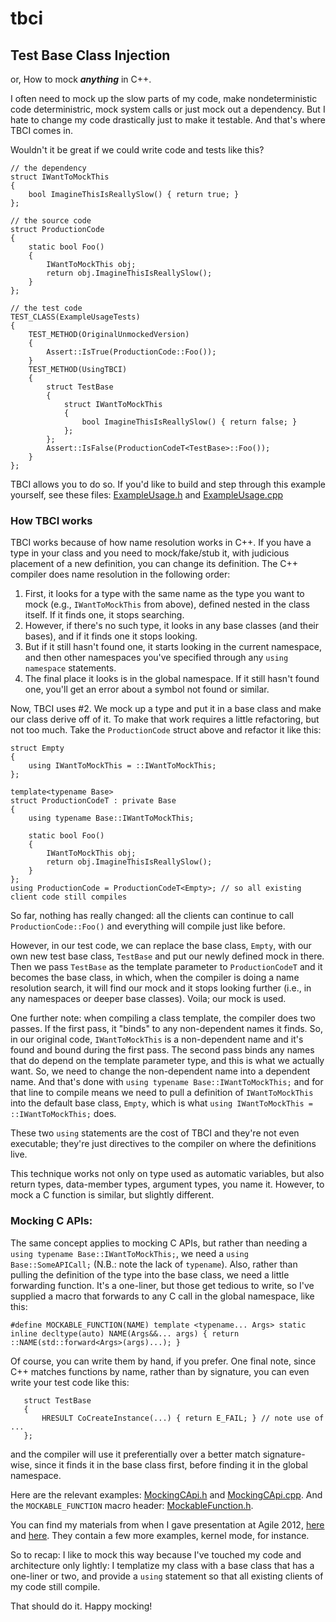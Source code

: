 # tbci
## Test Base Class Injection

or, How to mock ***anything*** in C++.

I often need to mock up the slow parts of my code, make nondeterministic code deterministric, mock system calls or just mock out a dependency. But I hate to change my code drastically just to make it testable. And that's where TBCI comes in.

Wouldn't it be great if we could write code and tests like this?
```
// the dependency
struct IWantToMockThis
{
    bool ImagineThisIsReallySlow() { return true; }
};

// the source code
struct ProductionCode
{
    static bool Foo()
    {
        IWantToMockThis obj;
        return obj.ImagineThisIsReallySlow();
    }
};

// the test code
TEST_CLASS(ExampleUsageTests)
{
    TEST_METHOD(OriginalUnmockedVersion)
    {
        Assert::IsTrue(ProductionCode::Foo());
    }
    TEST_METHOD(UsingTBCI)
    {
        struct TestBase
        {
            struct IWantToMockThis
            {
                bool ImagineThisIsReallySlow() { return false; }
            };
        };
        Assert::IsFalse(ProductionCodeT<TestBase>::Foo());
    }
};
```
TBCI allows you to do so. If you'd like to build and step through this example yourself, see these files: [ExampleUsage.h](ExampleUsage.h) and [ExampleUsage.cpp](ExampleUsage.cpp)


### How TBCI works
TBCI works because of how name resolution works in C++. If you have a type in your class and you need to mock/fake/stub it, with judicious placement of a new definition, you can change its definition.
The C++ compiler does name resolution in the following order:
1. First, it looks for a type with the same name as the type you want to mock (e.g., ```IWantToMockThis``` from above), defined nested in the class itself.  If it finds one, it stops searching.
2. However, if there's no such type, it looks in any base classes (and their bases), and if it finds one it stops looking.
3. But if it still hasn't found one, it starts looking in the current namespace, and then other namespaces you've specified through any ```using namespace``` statements.
4. The final place it looks is in the global namespace.  If it still hasn't found one, you'll get an error about a symbol not found or similar.

Now, TBCI uses #2. We mock up a type and put it in a base class and make our class derive off of it. To make that work requires a little refactoring, but not too much. Take the ```ProductionCode``` struct above and refactor it like this:
```
struct Empty
{
    using IWantToMockThis = ::IWantToMockThis;
};

template<typename Base>
struct ProductionCodeT : private Base
{
    using typename Base::IWantToMockThis;

    static bool Foo()
    {
        IWantToMockThis obj;
        return obj.ImagineThisIsReallySlow();
    }
};
using ProductionCode = ProductionCodeT<Empty>; // so all existing client code still compiles
```

So far, nothing has really changed:  all the clients can continue to call ```ProductionCode::Foo()``` and everything will compile just like before.

However, in our test code, we can replace the base class, ```Empty```, with our own new test base class, ```TestBase``` and put our newly defined mock in there. Then we pass ```TestBase``` as the template parameter to ```ProductionCodeT``` and it becomes the base class, in which, when the compiler is doing a name resolution search, it will find our mock and it stops looking further (i.e., in any namespaces or deeper base classes).  Voila; our mock is used.


One further note:  when compiling a class template, the compiler does two passes.  If the first pass, it "binds" to any non-dependent names it finds.  So, in our original code, ```IWantToMockThis``` is a non-dependent name and it's found and bound during the first pass. The second pass binds any names that do depend on the template parameter type, and this is what we actually want.  So, we need to change the non-dependent name into a dependent name.  And that's done with ```using typename Base::IWantToMockThis;``` and for that line to compile means we need to pull a definition of ```IWantToMockThis``` into the default base class, ```Empty```, which is what ```using IWantToMockThis = ::IWantToMockThis;``` does.

These two ```using``` statements are the cost of TBCI and they're not even executable; they're just directives to the compiler on where the definitions live.

This technique works not only on type used as automatic variables, but also return types, data-member types, argument types, you name it.  However, to mock a C function is similar, but slightly different.


### Mocking C APIs:

The same concept applies to mocking C APIs, but rather than needing a ```using typename Base::IWantToMockThis;```, we need a ```using Base::SomeAPICall;``` (N.B.:  note the lack of ```typename```).
Also, rather than pulling the definition of the type into the base class, we need a little forwarding function. It's a one-liner, but those get tedious to write, so I've supplied a macro that forwards
to any C call in the global namespace, like this:

```#define MOCKABLE_FUNCTION(NAME) template <typename... Args> static inline decltype(auto) NAME(Args&&... args) { return ::NAME(std::forward<Args>(args)...); }```

Of course, you can write them by hand, if you prefer. One final note, since C++ matches functions by name, rather than by signature, you can even write your test code like this:
```
   struct TestBase
   {
       HRESULT CoCreateInstance(...) { return E_FAIL; } // note use of ...
   };
```
and the compiler will use it preferentially over a better match signature-wise, since it finds it in the base class first, before finding it in the global namespace.

Here are the relevant examples:  [MockingCApi.h](MockingCApi.h) and [MockingCApi.cpp](MockingCApi.cpp).  And the ```MOCKABLE_FUNCTION``` macro header:  [MockableFunction.h](MockableFunction.h).


You can find my materials from when I gave presentation at Agile 2012, [here](https://www.agilealliance.org/wp-content/uploads/2016/01/EasilyMockingDependenciesInC.pdf) and [here](https://www.agilealliance.org/wp-content/uploads/2016/01/PrintOuts.cpp_.pdf). They contain a few more examples, kernel mode, for instance.



So to recap:  I like to mock this way because I've touched my code and architecture only lightly:  I templatize my class with a base class that has a one-liner or two, and provide a ```using``` statement so that all existing clients of my code still compile.

That should do it.  Happy mocking!
